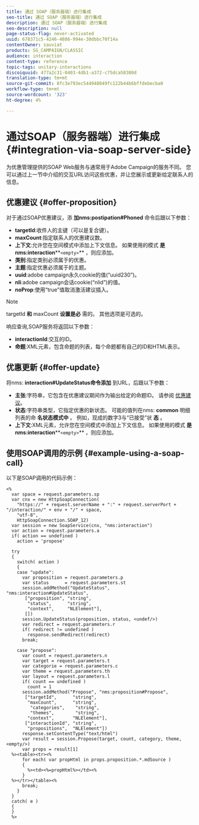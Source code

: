 ```yaml
---
title: 通过 SOAP（服务器端）进行集成
seo-title: 通过 SOAP（服务器端）进行集成
description: 通过 SOAP（服务器端）进行集成
seo-description: null
page-status-flag: never-activated
uuid: 678371c5-4246-4886-994e-30dbbc70f14a
contentOwner: sauviat
products: SG_CAMPAIGN/CLASSIC
audience: interaction
content-type: reference
topic-tags: unitary-interactions
discoiquuid: 477a2c31-0403-4db1-a372-c75dca58380d
translation-type: tm+mt
source-git-commit: 8fc3e793ec544948049fc122b44b6bffdebecba0
workflow-type: tm+mt
source-wordcount: '323'
ht-degree: 4%

---
```



# 通过SOAP（服务器端）进行集成{#integration-via-soap-server-side}

为优惠管理提供的SOAP Web服务与通常用于Adobe Campaign的服务不同。 您可以通过上一节中介绍的交互URL访问这些优惠，并让您展示或更新给定联系人的信息。

## 优惠建议 {#offer-proposition}

对于通过SOAP优惠建议，添 **加nms:postipation#Phoned** 命令后跟以下参数：

* **targetId**:收件人的主键（可以是复合键）。
* **maxCount**:指定联系人的优惠建议数。
* **上下文**:允许您在空间模式中添加上下文信息。 如果使用的模式 **是nms:interaction****`<empty>`** ，则应添加。
* **类别**:指定类别必须属于的优惠。
* **主题**:指定优惠必须属于的主题。
* **uuid**:adobe campaign永久cookie的值(“uuid230”)。
* **nli**:adobe campaign会话cookie(“nlid”)的值。
* **noProp**:使用“true”值取消激活建议插入。

>[!NOTE]
>
>targetId **和** maxCount **设置是必** 需的。 其他选项是可选的。

响应查询,SOAP服务将返回以下参数：

* **interactionId**:交互的ID。
* **命题**:XML元素，包含命题的列表，每个命题都有自己的ID和HTML表示。

## 优惠更新 {#offer-update}

将nms: **interaction#UpdateStatus命令添加** 到URL，后跟以下参数：

* **主张**:字符串，它包含在优惠建议期间作为输出给定的命题ID。 请参阅 [优惠建议](#offer-proposition)。
* **状态**:字符串类型，它指定优惠的新状态。 可能的值列在nms: **common** 明细列表的命 **名状态模式中** 。 例如，现成的数字3与“已接受”状 **态** 。
* **上下文**:XML元素，允许您在空间模式中添加上下文信息。 如果使用的模式 **是nms:interaction****`<empty>`** ，则应添加。

## 使用SOAP调用的示例 {#example-using-a-soap-call}

以下是SOAP调用的代码示例：

```
<%
  var space = request.parameters.sp
  var cnx = new HttpSoapConnection(
    "https://" + request.serverName + ":" + request.serverPort + "/interaction/" + env + "/" + space,
    "utf-8",
    HttpSoapConnection.SOAP_12)
  var session = new SoapService(cnx, "nms:interaction")
  var action = request.parameters.a
  if( action == undefined )
    action = 'propose'

  try
  {
    switch( action )
    {
    case "update":
      var proposition = request.parameters.p
      var status      = request.parameters.st
      session.addMethod("UpdateStatus", "nms:interaction#UpdateStatus",
       ["proposition", "string",
        "status",      "string",
        "context",     "NLElement"],
       [])
      session.UpdateStatus(proposition, status, <undef/>)
      var redirect = request.parameters.r
      if( redirect != undefined )
        response.sendRedirect(redirect)
      break;

    case "propose":
      var count = request.parameters.n
      var target = request.parameters.t
      var categorie = request.parameters.c
      var theme = request.parameters.th
      var layout = request.parameters.l
      if( count == undefined )
        count = 1
      session.addMethod("Propose", "nms:proposition#Propose",
       ["targetId",      "string",
        "maxCount",      "string",
         "categories",    "string",
         "themes",        "string",
        "context",       "NLElement"],
       ["interactionId", "string",
        "propositions",  "NLElement"])
      response.setContentType("text/html")
      var result = session.Propose(target, count, category, theme, <empty/>)
      var props = result[1]
  %><table><tr><%
      for each( var propHtml in props.proposition.*.mdSource )
      {
        %><td><%=propHtml%></td><%
      }
  %></tr></table><%
      break;
    }
  }
  catch( e )
  {
  }
  %>
```
